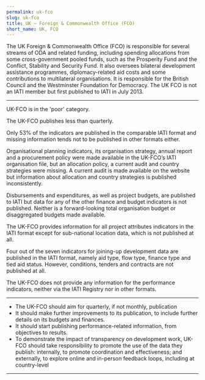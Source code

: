 ```yaml
---
permalink: uk-fco
slug: uk-fco
title: UK – Foreign & Commonwealth Office (FCO)
short_name: UK, FCO
---
```


The UK Foreign & Commonwealth Office (FCO) is responsible for several streams of ODA and related funding, including spending allocations from some cross-government pooled funds, such as the Prosperity Fund and the Conflict, Stability and Security Fund. It also oversees bilateral development assistance programmes, diplomacy-related aid costs and some contributions to multilateral organisations. It is responsible for the British Council and the Westminster Foundation for Democracy. The UK FCO is not an IATI member but first published to IATI in July 2013.

---

UK-FCO is in the 'poor' category.

The UK-FCO publishes less than quarterly.

Only 53% of the indicators are published in the comparable IATI format and missing information tends not to be published in other formats either.

Organisational planning indicators, its organisation strategy, annual report and a procurement policy were made available in the UK-FCO’s IATI organisation file, but an allocation policy, a current audit and country strategies were missing. A current audit is made available on the website but information about allocation and country strategies is published inconsistently.

Disbursements and expenditures, as well as project budgets, are published to IATI but data for any of the other finance and budget indicators is not published. Neither is a forward-looking total organisation budget or disaggregated budgets made available.

The UK-FCO provides information for all project attributes indicators in the IATI format except for sub-national location data, which is not published at all.

Four out of the seven indicators for joining-up development data are published in the IATI format, namely aid type, flow type, finance type and tied aid status. However, conditions, tenders and contracts are not published at all.

The UK-FCO does not provide any information for the performance indicators, neither via the IATI Registry nor in other formats.

---

 * The UK-FCO should aim for quarterly, if not monthly, publication
 * It should make further improvements to its publication, to include further details on its budgets and finances.
 * It should start publishing performance-related information, from objectives to results.
 * To demonstrate the impact of transparency on development work, UK-FCO should take responsibility to promote the use of the data they publish: internally, to promote coordination and effectiveness; and externally, to explore online and in-person feedback loops, including at country-level

---
